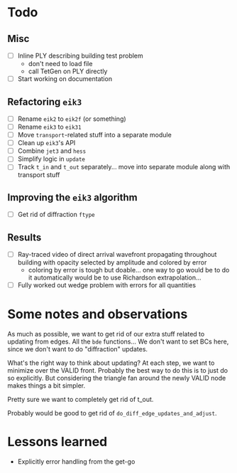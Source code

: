 # Todo

## Misc

* [ ] Inline PLY describing building test problem
  - don't need to load file
  - call TetGen on PLY directly
* [ ] Start working on documentation

## Refactoring `eik3`

* [ ] Rename `eik2` to `eik2f` (or something)
* [ ] Rename `eik3` to `eik31`
* [ ] Move `transport`-related stuff into a separate module
* [ ] Clean up `eik3`'s API
* [ ] Combine `jet3` and `hess`
* [ ] Simplify logic in `update`
* [ ] Track `t_in` and `t_out` separately... move into separate module
      along with transport stuff

## Improving the `eik3` algorithm

* [ ] Get rid of diffraction `ftype`

## Results

* [ ] Ray-traced video of direct arrival wavefront propagating
      throughout building with opacity selected by amplitude and
      colored by error
  - coloring by error is tough but doable... one way to go would be to
    do it automatically would be to use Richardson extrapolation...
* [ ] Fully worked out wedge problem with errors for all quantities

# Some notes and observations

As much as possible, we want to get rid of our extra stuff related to
updating from edges. All the `bde` functions... We don't want to set
BCs here, since we don't want to do "diffraction" updates.

What's the right way to think about updating? At each step, we want to
minimize over the VALID front. Probably the best way to do this is to
just do so explicitly. But considering the triangle fan around the
newly VALID node makes things a bit simpler.

Pretty sure we want to completely get rid of t_out.

Probably would be good to get rid of `do_diff_edge_updates_and_adjust`.

# Lessons learned

* Explicitly error handling from the get-go
